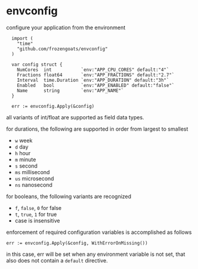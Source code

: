 # envconfig
configure your application from the environment

```
  import (
    "time"
    "github.com/frozengoats/envconfig"
  )

  var config struct {
    NumCores  int           `env:"APP_CPU_CORES" default:"4"`
    Fractions float64       `env:"APP_FRACTIONS" default:"2.7"`
    Interval  time.Duration `env:"APP_DURATION" default:"3h"`
    Enabled   bool          `env:"APP_ENABLED" default:"false"`
    Name      string        `env:"APP_NAME"`
  }

  err := envconfig.Apply(&config)
```

all variants of int/float are supported as field data types.

for durations, the following are supported in order from largest to smallest
- `w` week
- `d` day
- `h` hour
- `m` minute
- `s` second
- `ms` millisecond
- `us` microsecond
- `ns` nanosecond

for booleans, the following variants are recognized
- `f`, `false`, `0` for false
- `t`, `true`, `1` for true
- case is insensitive

enforcement of required configuration variables is accomplished as follows
```
err := envconfig.Apply(&config, WithErrorOnMissing())
```
in this case, err will be set when any environment variable is not set, that also does not contain a `default` directive.